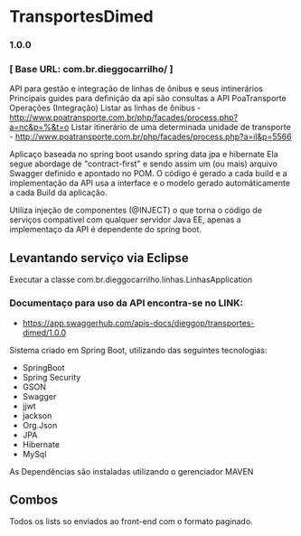 # TransportesDimed
### 1.0.0 
### [ Base URL: com.br.dieggocarrilho/ ]
API para gestão e integração de linhas de ônibus e seus intinerários Principais guides para definição da api são consultas a API PoaTransporte Operações (Integração) Listar as linhas de ônibus - http://www.poatransporte.com.br/php/facades/process.php?a=nc&p=%&t=o Listar itinerário de uma determinada unidade de transporte - http://www.poatransporte.com.br/php/facades/process.php?a=il&p=5566

Aplicaço baseada no spring boot usando spring data jpa e hibernate
Ela segue abordage de "contract-first" e sendo assim um (ou mais) arquivo Swagger  definido e apontado no POM. O código é gerado a cada build e a implementação da API usa a interface e o modelo gerado automáticamente a cada Build da aplicação.

Utiliza injeção de componentes (@INJECT) o que torna o código de serviços compativel com qualquer servidor Java EE, apenas a implementaço da API é dependente do spring boot.

## Levantando serviço via Eclipse
Executar a classe com.br.dieggocarrilho.linhas.LinhasApplication

### Documentaço para uso da API encontra-se no LINK: ###
+ https://app.swaggerhub.com/apis-docs/dieggop/transportes-dimed/1.0.0

Sistema criado em Spring Boot, utilizando das seguintes tecnologias:
- SpringBoot
- Spring Security
- GSON
- Swagger
- jjwt
- jackson
- Org.Json
- JPA
- Hibernate
- MySql

As Dependências são instaladas utilizando o gerenciador MAVEN

## Combos
Todos os lists so enviados ao front-end com o formato paginado.




